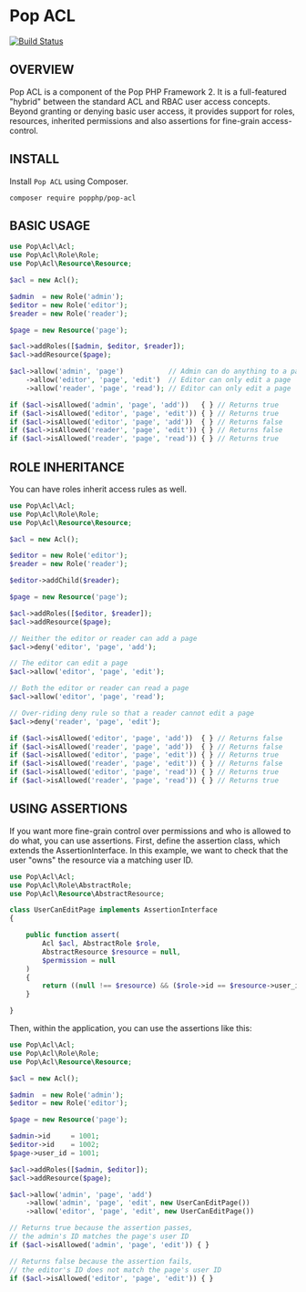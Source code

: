 Pop ACL
=======

[![Build Status](https://travis-ci.org/popphp/pop-acl.svg?branch=master)](https://travis-ci.org/popphp/pop-acl)

OVERVIEW
--------
Pop ACL is a component of the Pop PHP Framework 2. It is a full-featured "hybrid" between the standard
ACL and RBAC user access concepts. Beyond granting or denying basic user access, it provides support
for roles, resources, inherited permissions and also assertions for fine-grain access-control.

INSTALL
-------

Install `Pop ACL` using Composer.

    composer require popphp/pop-acl

BASIC USAGE
-----------

```php
use Pop\Acl\Acl;
use Pop\Acl\Role\Role;
use Pop\Acl\Resource\Resource;

$acl = new Acl();

$admin  = new Role('admin');
$editor = new Role('editor');
$reader = new Role('reader');

$page = new Resource('page');

$acl->addRoles([$admin, $editor, $reader]);
$acl->addResource($page);

$acl->allow('admin', 'page')           // Admin can do anything to a page
    ->allow('editor', 'page', 'edit')  // Editor can only edit a page
    ->allow('reader', 'page', 'read'); // Editor can only edit a page

if ($acl->isAllowed('admin', 'page', 'add'))   { } // Returns true
if ($acl->isAllowed('editor', 'page', 'edit')) { } // Returns true
if ($acl->isAllowed('editor', 'page', 'add'))  { } // Returns false
if ($acl->isAllowed('reader', 'page', 'edit')) { } // Returns false
if ($acl->isAllowed('reader', 'page', 'read')) { } // Returns true
```

ROLE INHERITANCE
----------------

You can have roles inherit access rules as well.

```php
use Pop\Acl\Acl;
use Pop\Acl\Role\Role;
use Pop\Acl\Resource\Resource;

$acl = new Acl();

$editor = new Role('editor');
$reader = new Role('reader');

$editor->addChild($reader);

$page = new Resource('page');

$acl->addRoles([$editor, $reader]);
$acl->addResource($page);

// Neither the editor or reader can add a page
$acl->deny('editor', 'page', 'add');

// The editor can edit a page
$acl->allow('editor', 'page', 'edit');

// Both the editor or reader can read a page
$acl->allow('editor', 'page', 'read');

// Over-riding deny rule so that a reader cannot edit a page
$acl->deny('reader', 'page', 'edit');

if ($acl->isAllowed('editor', 'page', 'add'))  { } // Returns false
if ($acl->isAllowed('reader', 'page', 'add'))  { } // Returns false
if ($acl->isAllowed('editor', 'page', 'edit')) { } // Returns true
if ($acl->isAllowed('reader', 'page', 'edit')) { } // Returns false
if ($acl->isAllowed('editor', 'page', 'read')) { } // Returns true
if ($acl->isAllowed('reader', 'page', 'read')) { } // Returns true
```

USING ASSERTIONS
----------------

If you want more fine-grain control over permissions and who is allowed to do what, you can use assertions.
First, define the assertion class, which extends the AssertionInterface. In this example, we want to check
that the user "owns" the resource via a matching user ID.

```php
use Pop\Acl\Acl;
use Pop\Acl\Role\AbstractRole;
use Pop\Acl\Resource\AbstractResource;

class UserCanEditPage implements AssertionInterface
{

    public function assert(
        Acl $acl, AbstractRole $role,
        AbstractResource $resource = null,
        $permission = null
    )
    {
        return ((null !== $resource) && ($role->id == $resource->user_id));
    }

}
```

Then, within the application, you can use the assertions like this:

```php
use Pop\Acl\Acl;
use Pop\Acl\Role\Role;
use Pop\Acl\Resource\Resource;

$acl = new Acl();

$admin  = new Role('admin');
$editor = new Role('editor');

$page = new Resource('page');

$admin->id     = 1001;
$editor->id    = 1002;
$page->user_id = 1001;

$acl->addRoles([$admin, $editor]);
$acl->addResource($page);

$acl->allow('admin', 'page', 'add')
    ->allow('admin', 'page', 'edit', new UserCanEditPage())
    ->allow('editor', 'page', 'edit', new UserCanEditPage())

// Returns true because the assertion passes,
// the admin's ID matches the page's user ID
if ($acl->isAllowed('admin', 'page', 'edit')) { }

// Returns false because the assertion fails,
// the editor's ID does not match the page's user ID
if ($acl->isAllowed('editor', 'page', 'edit')) { }
```
